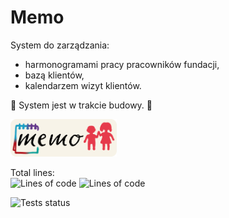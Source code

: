 # Memo

System do zarządzania:

- harmonogramami pracy pracowników fundacji,
- bazą klientów,
- kalendarzem wizyt klientów.

🚧 System jest w trakcie budowy. 🚧

<img height="60" src="./public/img/memo_joint_logo.png">

Total lines:\
![Lines of code](https://tokei.rs/b1/github/mblajek/Memo?style=flat&type=php&label=PHP)
![Lines of code](https://tokei.rs/b1/github/mblajek/Memo?style=flat&type=TypeScript,TSX&label=TypeScript)

![Tests status](https://github.com/mblajek/Memo/actions/workflows/tests.yml/badge.svg?event=push)
